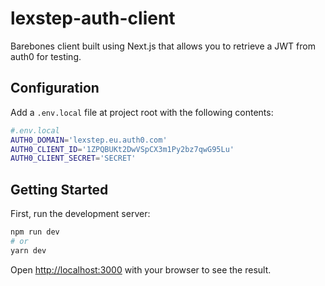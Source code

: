 # lexstep-auth-client

Barebones client built using Next.js that allows you to retrieve a JWT from auth0 for testing.

## Configuration

Add a `.env.local` file at project root with the following contents:

```bash
#.env.local
AUTH0_DOMAIN='lexstep.eu.auth0.com'
AUTH0_CLIENT_ID='1ZPQBUKt2DwVSpCX3m1Py2bz7qwG95Lu'
AUTH0_CLIENT_SECRET='SECRET'
```

## Getting Started

First, run the development server:

```bash
npm run dev
# or
yarn dev
```

Open [http://localhost:3000](http://localhost:3000) with your browser to see the result.
